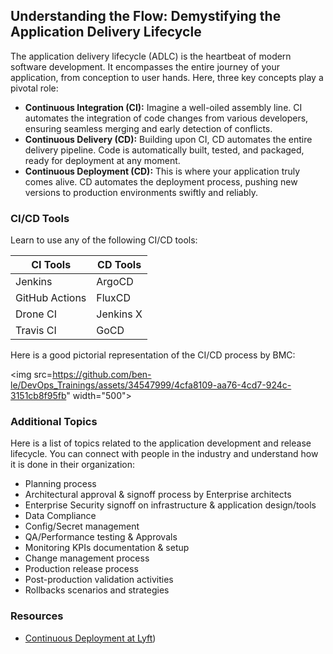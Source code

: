 ## Understanding the Flow: Demystifying the Application Delivery Lifecycle

The application delivery lifecycle (ADLC) is the heartbeat of modern software development. It encompasses the entire journey of your application, from conception to user hands. Here, three key concepts play a pivotal role:

- **Continuous Integration (CI):** Imagine a well-oiled assembly line. CI automates the integration of code changes from various developers, ensuring seamless merging and early detection of conflicts.
- **Continuous Delivery (CD):** Building upon CI, CD automates the entire delivery pipeline. Code is automatically built, tested, and packaged, ready for deployment at any moment.
- **Continuous Deployment (CD):** This is where your application truly comes alive. CD automates the deployment process, pushing new versions to production environments swiftly and reliably.

### CI/CD Tools

Learn to use any of the following CI/CD tools:

| CI Tools          | CD Tools     |
|-------------------|--------------|
| Jenkins           | ArgoCD       |
| GitHub Actions    | FluxCD       |
| Drone CI          | Jenkins X    |
| Travis CI         | GoCD         |

Here is a good pictorial representation of the CI/CD process by BMC:

<img src=https://github.com/ben-le/DevOps_Trainings/assets/34547999/4cfa8109-aa76-4cd7-924c-3151cb8f95fb" width="500">



### Additional Topics

Here is a list of topics related to the application development and release lifecycle. You can connect with people in the industry and understand how it is done in their organization:

- Planning process
- Architectural approval & signoff process by Enterprise architects
- Enterprise Security signoff on infrastructure & application design/tools
- Data Compliance
- Config/Secret management
- QA/Performance testing & Approvals
- Monitoring KPIs documentation & setup
- Change management process
- Production release process
- Post-production validation activities
- Rollbacks scenarios and strategies

### Resources

- [Continuous Deployment at Lyft](https://eng.lyft.com/continuous-deployment-at-lyft-9b457314771a))

